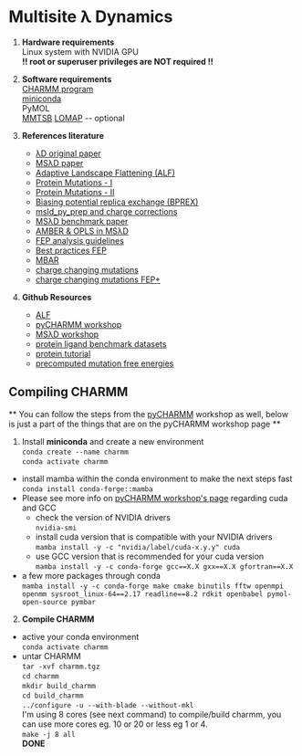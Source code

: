 # Multisite &lambda; Dynamics
1. **Hardware requirements**  
   Linux system with NVIDIA GPU  
   **!! root or superuser privileges are NOT required !!**  
   
2. **Software requirements**  
   [CHARMM program](https://charmm.chemistry.harvard.edu/request_license.php?version=free)  
   [miniconda](https://docs.anaconda.com/free/miniconda/miniconda-install/)   
   PyMOL  
   [MMTSB](https://github.com/mmtsb/toolset)
   [LOMAP](https://github.com/OpenFreeEnergy/Lomap) -- optional  

4. **References literature**
   - [&lambda;D original paper](https://doi.org/10.1063/1.472109)
   - [MS&lambda;D paper](https://doi.org/10.1021/ct200444f)
   - [Adaptive Landscape Flattening (ALF)](https://doi.org/10.1021/acs.jpcb.6b09656)
   - [Protein Mutations - I](https://doi.org/10.1002/pro.3500)
   - [Protein Mutations - II](https://doi.org/10.1002/jcc.26525)
   - [Biasing potential replica exchange (BPREX)](https://doi.org/10.1021/ct500894k)
   - [msld_py_prep and charge corrections](https://doi.org/10.1021/acs.jcim.2c00047)
   - [MS&lambda;D benchmark paper](https://doi.org/10.1021/acs.jctc.0c00830)
   - [AMBER & OPLS in MS&lambda;D](https://doi.org/10.1021/acs.jcim.3c01949)
   - [FEP analysis guidelines](https://doi.org/10.1007/s10822-015-9840-9)  
   - [Best practices FEP](https://livecomsjournal.org/index.php/livecoms/article/view/v2i1e18378)  
   - [MBAR](https://arxiv.org/abs/1704.00891)
   - [charge changing mutations](https://pubs.acs.org/doi/10.1021/ct900565e)
   - [charge changing mutations FEP+](https://doi.org/10.1016%2Fj.jmb.2019.02.003)

5. **Github Resources**
   - [ALF](https://github.com/RyanLeeHayes/ALF)
   - [pyCHARMM workshop](https://github.com/BrooksResearchGroup-UM/pyCHARMM-Workshop/tree/main)
   - [MS&lambda;D workshop](https://github.com/BrooksResearchGroup-UM/MSLD-Workshop)
   - [protein ligand benchmark datasets](https://github.com/openforcefield/protein-ligand-benchmark)
   - [protein tutorial](http://pmx.mpibpc.mpg.de/summerSchool2020_tutorial1/index.html)
   - [precomputed mutation free energies](http://pmx.mpibpc.mpg.de/tripeptide.html)

   
 ## Compiling CHARMM ##
** You can follow the steps from the [pyCHARMM](https://github.com/BrooksResearchGroup-UM/pyCHARMM-Workshop/tree/main/0Install_Tools/Linux) workshop as well, below is just a part of the things that are on the pyCHARMM workshop page
**

   1. Install **miniconda** and create a new environment  
   ```conda create --name charmm```  
   ```conda activate charmm```  
   - install mamba within the conda environment to make the next steps fast   
   ```conda install conda-forge::mamba```
   - Please see more info on [pyCHARMM workshop's page](https://github.com/BrooksResearchGroup-UM/pyCHARMM-Workshop/tree/main/0Install_Tools/Linux#1a-create-a-conda-environment-manually) regarding cuda and GCC  
      - check the version of NVIDIA drivers  
      ```nvidia-smi ```  
      - install cuda version that is compatible with your NVIDIA drivers  
         ```mamba install -y -c "nvidia/label/cuda-x.y.y" cuda```  
      - use GCC version that is recommended for your cuda version  
        ```mamba install -y -c conda-forge gcc==X.X gxx==X.X gfortran==X.X ```    
   - a few more packages through conda  
   ```mamba install -y -c conda-forge make cmake binutils fftw openmpi openmm sysroot_linux-64==2.17 readline==8.2 rdkit openbabel pymol-open-source pymbar```  

   2. **Compile CHARMM**
   - active your conda environment  
     ```conda activate charmm```  
   - untar CHARMM  
     ```tar -xvf charmm.tgz```  
     ```cd charmm```  
     ```mkdir build_charmm ```  
     ```cd build_charmm```  
     ```../configure -u --with-blade --without-mkl```  
     I'm using 8 cores (see next command) to compile/build charmm, you can use more cores eg. 10 or 20  or less eg 1 or 4.  
     ```make -j 8 all```  
**DONE**
